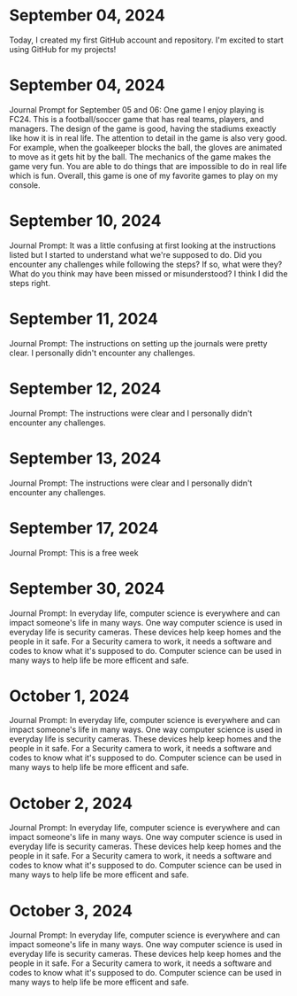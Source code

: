 # September 04, 2024
Today, I created my first GitHub account and repository. I'm excited to start using GitHub for my projects!

# September 04, 2024
Journal Prompt for September 05 and 06:
One game I enjoy playing is FC24. This is a football/soccer game that has real teams, players, and managers. The design of the game is good, having the stadiums exeactly like how it is in real life. The attention to detail in the game is also 
very good. For example, when the goalkeeper blocks the ball, the gloves are animated to move as it gets hit by the ball. The mechanics of the game makes the game very fun. You are able to do things that are impossible to do in real life which 
is fun. Overall, this game is one of my favorite games to play on my console. 

# September 10, 2024
Journal Prompt:
It was a little confusing at first looking at the instructions listed but I started to understand what we're supposed to do.
Did you encounter any challenges while following the steps? If so, what were they? What do you think may have been missed or misunderstood?
I think I did the steps right.

# September 11, 2024
Journal Prompt:
The instructions on setting up the journals were pretty clear. I personally didn't encounter any challenges.

# September 12, 2024
Journal Prompt:
The instructions were clear and I personally didn't encounter any challenges.

# September 13, 2024
Journal Prompt:
The instructions were clear and I personally didn't encounter any challenges.

# September 17, 2024
Journal Prompt:
This is a free week

# September 30, 2024
Journal Prompt:
In everyday life, computer science is everywhere and can impact someone's life in many ways. One way computer science is used in everyday life is security cameras. These devices help keep homes and the people in it safe. For a Security camera 
to work, it needs a software and codes to know what it's supposed to do. Computer science can be used in many ways to help life be more efficent and safe. 

# October 1, 2024
Journal Prompt:
In everyday life, computer science is everywhere and can impact someone's life in many ways. One way computer science is used in everyday life is security cameras. These devices help keep homes and the people in it safe. For a Security camera 
to work, it needs a software and codes to know what it's supposed to do. Computer science can be used in many ways to help life be more efficent and safe.

# October 2, 2024
Journal Prompt:
In everyday life, computer science is everywhere and can impact someone's life in many ways. One way computer science is used in everyday life is security cameras. These devices help keep homes and the people in it safe. For a Security camera 
to work, it needs a software and codes to know what it's supposed to do. Computer science can be used in many ways to help life be more efficent and safe.

# October 3, 2024
Journal Prompt:
In everyday life, computer science is everywhere and can impact someone's life in many ways. One way computer science is used in everyday life is security cameras. These devices help keep homes and the people in it safe. For a Security camera 
to work, it needs a software and codes to know what it's supposed to do. Computer science can be used in many ways to help life be more efficent and safe.

